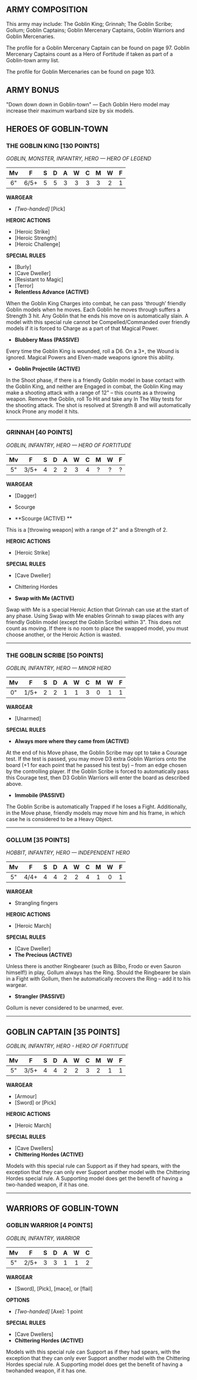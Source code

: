 ﻿## ARMY COMPOSITION

This army may include: The Goblin King; Grinnah; The Goblin Scribe; Gollum; Goblin Captains; Goblin Mercenary Captains, Goblin Warriors and Goblin Mercenaries.

The profile for a Goblin Mercenary Captain can be found on page 97. Goblin Mercenary Captains count as a Hero of Fortitude if taken as part of a Goblin-town army list.

The profile for Goblin Mercenaries can be found on page 103.

## ARMY BONUS

"Down down down in Goblin-town" — Each Goblin Hero model may increase their maximum warband size by six models.

## HEROES OF GOBLIN-TOWN

<div class="unitCard" markdown>

### THE GOBLIN KING [130 POINTS]
*GOBLIN, MONSTER, INFANTRY, HERO — HERO OF LEGEND*

| Mv | F | S | D | A | W | C | M | W | F |
|:--:|:--:|:-:|:-:|:-:|:-:|:-:|:-:|:-:|:-:|
| 6" | 6/5+ | 5 | 5 | 3 | 3 | 3 | 3 | 2 | 1 |

**WARGEAR**

- *[Two-handed]* [Pick]

**HEROIC ACTIONS**

- [Heroic Strike]
- [Heroic Strength]
- [Heroic Challenge]

**SPECIAL RULES**

- [Burly]
- [Cave Dweller]
- [Resistant to Magic]
- [Terror]
- **Relentless Advance (ACTIVE)**

When the Goblin King Charges into combat, he can pass 'through’ friendly Goblin models when he moves. Each Goblin he moves through suffers a Strength 3 hit. Any Goblin that he ends his move on is automatically slain. A model with this special rule cannot be Compelled/Commanded over friendly models if it is forced to Charge as a part of that Magical Power.

- **Blubbery Mass (PASSIVE)**

Every time the Goblin King is wounded, roll a D6. On a 3+, the Wound is ignored. Magical Powers and Elven-made weapons ignore this ability.

- **Goblin Projectile (ACTIVE)**

In the Shoot phase, if there is a friendly Goblin model in base contact with the Goblin King, and neither are Engaged in combat, the Goblin King may make a shooting attack with a range of 12" – this counts as a throwing weapon. Remove the Goblin, roll To Hit and take any In The Way tests for the shooting attack. The shot is resolved at Strength 8 and will automatically knock Prone any model it hits.

</div>

---

<div class="unitCard" markdown>

### GRINNAH [40 POINTS]
*GOBLIN, INFANTRY, HERO — HERO OF FORTITUDE*

| Mv | F | S | D | A | W | C | M | W | F |
|:--:|:--:|:-:|:-:|:-:|:-:|:-:|:-:|:-:|:-:|
| 5" | 3/5+ | 4 | 2 | 2 | 3 | 4 | ? | ? | ? |

**WARGEAR**

- [Dagger] 
- Scourge

- **Scourge (ACTIVE) **

This is a [throwing weapon] with a range of 2" and a Strength of 2.

**HEROIC ACTIONS**

- [Heroic Strike]

**SPECIAL RULES**

- [Cave Dweller]
- Chittering Hordes

- **Swap with Me (ACTIVE)**

Swap with Me is a special Heroic Action that Grinnah can use at the start of any phase. Using Swap with Me enables Grinnah to swap places with any friendly Goblin model (except the Goblin Scribe) within 3". This does not count as moving. If there is no room to place the swapped model, you must choose another, or the Heroic Action is wasted.

</div>

---

<div class="unitCard" markdown>

### THE GOBLIN SCRIBE [50 POINTS]
*GOBLIN, INFANTRY, HERO — MINOR HERO*

| Mv | F | S | D | A | W | C | M | W | F |
|:--:|:--:|:-:|:-:|:-:|:-:|:-:|:-:|:-:|:-:|
| 0" | 1/5+ | 2 | 2 | 1 | 1 | 3 | 0 | 1 | 1 |

**WARGEAR**

- [Unarmed]

**SPECIAL RULES**

- **Always more where they came from (ACTIVE)**

At the end of his Move phase, the Goblin Scribe may opt to take a Courage test. If the test is passed, you may move D3 extra Goblin Warriors onto the board (+1 for each point that he passed his test by) – from an edge chosen by the controlling player. If the Goblin Scribe is forced to automatically pass this Courage test, then D3 Goblin Warriors will enter the board as described above.

- **Immobile (PASSIVE)**

The Goblin Scribe is automatically Trapped if he loses a Fight. Additionally, in the Move phase, friendly models may move him and his frame, in which case he is considered to be a Heavy Object.

</div>

---

<div class="unitCard" markdown>

### GOLLUM [35 POINTS]
*HOBBIT, INFANTRY, HERO — INDEPENDENT HERO*

| Mv | F | S | D | A | W | C | M | W | F |
|:--:|:--:|:-:|:-:|:-:|:-:|:-:|:-:|:-:|:-:|
| 5" | 4/4+ | 4 | 4 | 2 | 2 | 4 | 1 | 0 | 1 |

**WARGEAR**

- Strangling fingers

**HEROIC ACTIONS**

- [Heroic March]

**SPECIAL RULES**

- [Cave Dweller]
- **The Precious (ACTIVE)**

Unless there is another Ringbearer (such as Bilbo, Frodo or even Sauron himself!) in play, Gollum always has the Ring. Should the Ringbearer be slain in a Fight with Gollum, then he automatically recovers the Ring – add it to his wargear.

- **Strangler (PASSIVE)**

Gollum is never considered to be unarmed, ever.

</div>

---

<div class="unitCard" markdown>

## GOBLIN CAPTAIN [35 POINTS]
*GOBLIN, INFANTRY, HERO - HERO OF FORTITUDE*

| Mv | F | S | D | A | W | C | M | W | F |
|:--:|:--:|:-:|:-:|:-:|:-:|:-:|:-:|:-:|:-:|
| 5" | 3/5+ | 4 | 4 | 2 | 2 | 3 | 2 | 1 | 1 |

**WARGEAR**

- [Armour]
- [Sword] or [Pick]

**HEROIC ACTIONS**

- [Heroic March]

**SPECIAL RULES**

- [Cave Dwellers]
- **Chittering Hordes (ACTIVE)**

Models with this special rule can Support as if they had spears, with the exception that they can only ever Support another model with the Chittering Hordes special rule. A Supporting model does get the benefit of having a two-handed weapon, if it has one.

</div>

---

## WARRIORS OF GOBLIN-TOWN

<div class="unitCard" markdown>

### GOBLIN WARRIOR [4 POINTS]
*GOBLIN, INFANTRY, WARRIOR*

| Mv | F | S | D | A | W | C |
|:--:|:--:|:-:|:-:|:-:|:-:|:-:|
| 5" | 2/5+ | 3 | 3 | 1 | 1 | 2 |

**WARGEAR**

- [Sword], [Pick], [mace], or [flail]

**OPTIONS**

- *[Two-handed]* [Axe]: 1 point

**SPECIAL RULES**

- [Cave Dwellers]
- **Chittering Hordes (ACTIVE)**

Models with this special rule can Support as if they had spears, with the exception that they can only ever Support another model with the Chittering Hordes special rule. A Supporting model does get the benefit of having a twohanded weapon, if it has one.

</div>